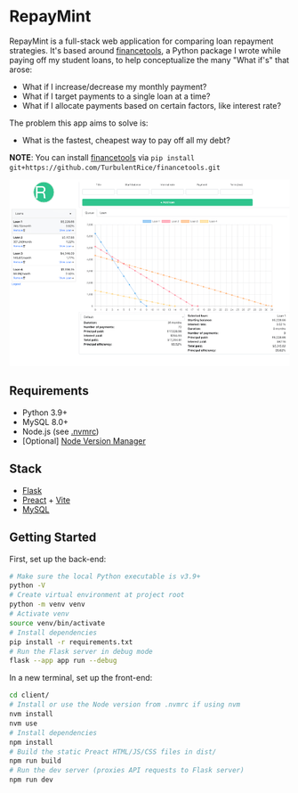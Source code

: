 # RepayMint

RepayMint is a full-stack web application for comparing loan repayment strategies. It's based around [financetools](https://github.com/TurbulentRice/financetools), a Python package I wrote while paying off my student loans, to help conceptualize the many "What if's" that arose:

- What if I increase/decrease my monthly payment?
- What if I target payments to a single loan at a time?
- What if I allocate payments based on certain factors, like interest rate?

The problem this app aims to solve is:

- What is the fastest, cheapest way to pay off all my debt?

__NOTE__: You can install [financetools](https://github.com/TurbulentRice/financetools) via `pip install git+https://github.com/TurbulentRice/financetools.git`

![RepayMint App](./docs/images/default.png)

## Requirements
- Python 3.9+
- MySQL 8.0+
- Node.js (see [.nvmrc](.nvmrc))
- [Optional] [Node Version Manager](https://github.com/nvm-sh/nvm)

## Stack
- [Flask](https://flask.palletsprojects.com/en/3.0.x/)
- [Preact](https://preactjs.com/) + [Vite](https://vitejs.dev/)
- [MySQL](https://dev.mysql.com/downloads/mysql/)

## Getting Started

First, set up the back-end:
```sh
# Make sure the local Python executable is v3.9+
python -V
# Create virtual environment at project root
python -m venv venv
# Activate venv
source venv/bin/activate
# Install dependencies
pip install -r requirements.txt
# Run the Flask server in debug mode
flask --app app run --debug
```

In a new terminal, set up the front-end:
```sh
cd client/
# Install or use the Node version from .nvmrc if using nvm
nvm install
nvm use
# Install dependencies
npm install
# Build the static Preact HTML/JS/CSS files in dist/
npm run build
# Run the dev server (proxies API requests to Flask server)
npm run dev
```
